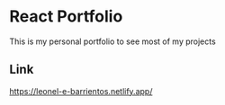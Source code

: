 # React Portfolio
This is my personal portfolio to see most of my projects
## Link
https://leonel-e-barrientos.netlify.app/
